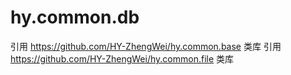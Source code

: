 # hy.common.db


引用 https://github.com/HY-ZhengWei/hy.common.base 类库
引用 https://github.com/HY-ZhengWei/hy.common.file 类库